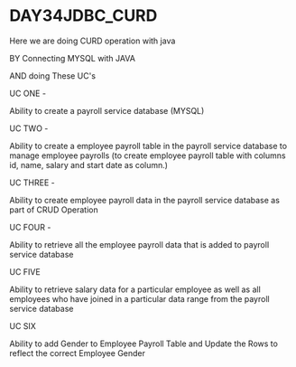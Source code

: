 # DAY34JDBC_CURD


Here we are doing CURD operation with java

BY Connecting MYSQL with JAVA 

AND doing These UC's


UC ONE -

Ability to create a payroll service database (MYSQL)



UC TWO -


Ability to create a employee payroll table in the payroll service database to manage employee payrolls (to create employee payroll table with columns id,
name, salary and start date as column.)



UC THREE - 


Ability to create employee payroll data in the payroll service database as part of CRUD Operation



UC FOUR -


Ability to retrieve all the employee payroll data that is added to payroll service database




UC FIVE

Ability to retrieve salary data for a particular employee as well as all employees who have joined in a particular data range from the payroll service database



UC SIX 

Ability to add Gender to Employee Payroll Table and Update the Rows to reflect the correct Employee Gender


